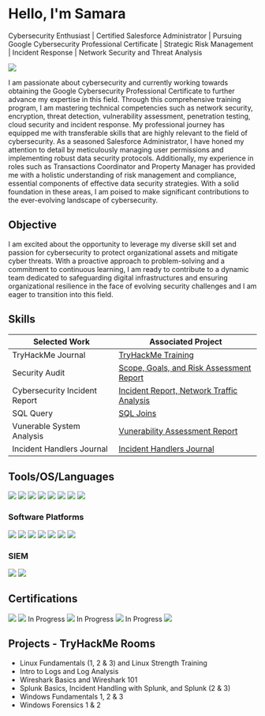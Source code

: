# Hello, I'm Samara
Cybersecurity Enthusiast | Certified Salesforce Administrator | Pursuing Google Cybersecurity Professional Certificate | Strategic Risk Management | Incident Response | Network Security and Threat Analysis

<a href="https://www.linkedin.com/in/samara-israel/)"><img src="https://img.shields.io/badge/-LinkedIn-0072b1?&style=for-the-badge&logo=linkedin&logoColor=white" /></a>

I am passionate about cybersecurity and currently working towards obtaining the Google Cybersecurity Professional Certificate to further advance my expertise in this field. Through this comprehensive training program, I am mastering technical competencies such as network security, encryption, threat detection, vulnerability assessment, penetration testing, cloud security and incident response. My professional journey has equipped me with transferable skills that are highly relevant to the field of cybersecurity. As a seasoned Salesforce Administrator, I have honed my attention to detail by meticulously managing user permissions and implementing robust data security protocols. Additionally, my experience in roles such as Transactions Coordinator and Property Manager has provided me with a holistic understanding of risk management and compliance, essential components of effective data security strategies. With a solid foundation in these areas, I am poised to make significant contributions to the ever-evolving landscape of cybersecurity.

## Objective

I am excited about the opportunity to leverage my diverse skill set and passion for cybersecurity to protect organizational assets and mitigate cyber threats. With a proactive approach to problem-solving and a commitment to continuous learning, I am ready to contribute to a dynamic team dedicated to safeguarding digital infrastructures and ensuring organizational resilience in the face of evolving security challenges and I am eager to transition into this field.

## Skills

| Selected Work                                 | Associated Project         |
|-----------------------------------------------|----------------------------|
| TryHackMe Journal                             | <a href="https://docs.google.com/document/d/1_fKD65ZAcWoM25m2-ugaxG-Ob0SA3tFBwzoLil8ClHk/edit?usp=sharing">TryHackMe Training|
| Security Audit                                | <a href="https://docs.google.com/document/d/1BEzoRU9TNfVNE4zofeui2cjJQXUTQw7hxHaae3nDOIU/edit?usp=sharing">Scope, Goals, and Risk Assessment Report
| Cybersecurity Incident Report                 | <a href="https://docs.google.com/document/d/1o4_dLLnXr0lsSBa3VvsFbzvw0Mdfw9r3JvGCD39SXNM/edit?usp=sharing">Incident Report, <a href="https://docs.google.com/document/d/1duazimBh01ZRFDRUb093mHquAgpRP3Rt6_75iUAg2Bw/edit?usp=sharing">Network Traffic Analysis                                                                         
| SQL Query                                     | <a href="https://www.coursera.org/account/accomplishments/verify/GZX7YCHKHUVL">SQL Joins
| Vunerable System Analysis                     | <a href="https://docs.google.com/document/d/1guzct_0yWP2Zg39Py97qIiwUlbKZ_HnZBXMDNs8q-nY/edit?usp=sharing">Vunerability Assessment Report
| Incident Handlers Journal                     | <a href="https://docs.google.com/document/d/15vAFThcbP19HMRaMQ95VlVB_PhYVUB5ysCRD7gczklQ/edit?usp=sharing">Incident Handlers Journal

## Tools/OS/Languages

<div>
    <img src="https://img.shields.io/badge/-Wireshark-1679A7?&style=for-the-badge&logo=Wireshark&logoColor=white" />
    <img src="https://img.shields.io/badge/-Suricata-EF3B2D?&style=for-the-badge&logo=Suricata&logoColor=white" />
    <img src="https://img.shields.io/badge/-tcpdump-007EC6?&style=for-the-badge&logoColor=white" />
    <img src="https://img.shields.io/badge/-Linux-FCC624?&style=for-the-badge&logo=Linux&logoColor=black" />
    <img src="https://img.shields.io/badge/-Windows-0078D6?&style=for-the-badge&logo=Windows&logoColor=white" />
    <img src="https://img.shields.io/badge/-macOS-000000?&style=for-the-badge&logo=Apple&logoColor=white" />
    <img src="https://img.shields.io/badge/-SQL-CC2927?&style=for-the-badge&logo=Oracle&logoColor=white" />
    <img src="https://img.shields.io/badge/-Python-3776AB?&style=for-the-badge&logo=Python&logoColor=white" />
    

### Software Platforms
<div>
    <img src="https://img.shields.io/badge/-Google_Workspace-4285F4?&style=for-the-badge&logo=Google&logoColor=white" />
    <img src="https://img.shields.io/badge/-Slack-4A154B?&style=for-the-badge&logo=Slack&logoColor=white" />
    <img src="https://img.shields.io/badge/-Azure-0089D6?&style=for-the-badge&logo=MicrosoftAzure&logoColor=white" />
    <img src="https://img.shields.io/badge/-Salesforce-00A1E0?&style=for-the-badge&logo=Salesforce&logoColor=white" />
    <img src="https://img.shields.io/badge/-DocuSign-FFCC22?&style=for-the-badge&logo=DocuSign&logoColor=black" />
    <img src="https://img.shields.io/badge/-Zendesk-03363D?&style=for-the-badge&logo=Zendesk&logoColor=white" />
    <img src="https://img.shields.io/badge/-ChatGPT-0084FF?&style=for-the-badge&logo=ChatGPT&logoColor=white" />

</div>

### SIEM
<div>
    <img src="https://img.shields.io/badge/-Google_Chronicle-4285F4?&style=for-the-badge&logo=Google&logoColor=white" />
    <img src="https://img.shields.io/badge/-Splunk-000000?&style=for-the-badge&logo=Splunk&logoColor=white" />

</div>

## Certifications
<div>
<img src="https://img.shields.io/badge/-Google_Cybersecurity_Professional_Certificate-4285F4?&style=for-the-badge&logo=Google&logoColor=white" /> 
<img src="https://img.shields.io/badge/-Security%2B-FF0000?&style=for-the-badge&logo=CompTIA&logoColor=white" /> In Progress
<img src="https://img.shields.io/badge/-Network%2B-007ACC?&style=for-the-badge&logo=CompTIA&logoColor=white" /> In Progress
<img src="https://img.shields.io/badge/-A%2B-4D4D4D?&style=for-the-badge&logo=CompTIA&logoColor=white" /> In Progress
<img src="https://img.shields.io/badge/-Salesforce_Administrator_Certificate-00A1E0?&style=for-the-badge&logo=Salesforce&logoColor=white" />
</div>

## Projects - TryHackMe Rooms
- Linux Fundamentals (1, 2 & 3) and Linux Strength Training
- Intro to Logs and Log Analysis
- Wireshark Basics and Wireshark 101
- Splunk Basics, Incident Handling with Splunk, and Splunk (2 & 3)
- Windows Fundamentals 1, 2 & 3
- Windows Forensics 1 & 2
